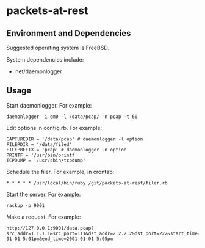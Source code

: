 # packets-at-rest

## Environment and Dependencies
Suggested operating system is FreeBSD.

System dependencies include:
* net/daemonlogger

## Usage
Start daemonlogger. For example:

````
daemonlogger -i em0 -l /data/pcap/ -n pcap -t 60
````

Edit options in config.rb. For example:

````
CAPTUREDIR = '/data/pcap' # daemonlogger -l option
FILERDIR = '/data/filed'
FILEPREFIX = 'pcap' # daemonlogger -n option
PRINTF = '/usr/bin/printf'
TCPDUMP = '/usr/sbin/tcpdump'
````

Schedule the filer. For example, in crontab:

````
* * * * * /usr/local/bin/ruby /git/packets-at-rest/filer.rb
````

Start the server. For example:

````
rackup -p 9001
````

Make a request. For example:

````
http://127.0.0.1:9001/data.pcap?src_addr=1.1.1.1&src_port=111&dst_addr=2.2.2.2&dst_port=222&start_time=2001-01-01 5:01pm&end_time=2001-01-01 5:05pm
````
